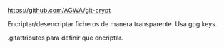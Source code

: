 https://github.com/AGWA/git-crypt

Encriptar/desencriptar ficheros de manera transparente.
Usa gpg keys.

.gitattributes para definir que encriptar.
